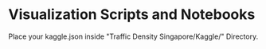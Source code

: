 # Visualization Scripts and Notebooks

Place your kaggle.json inside "Traffic Density Singapore/Kaggle/" Directory.